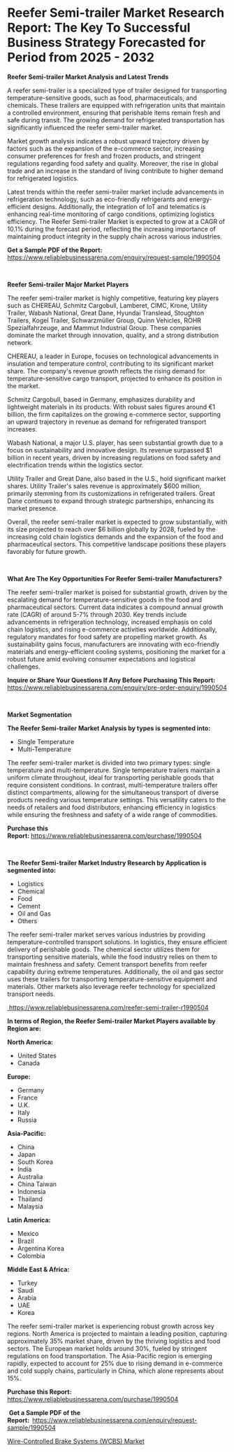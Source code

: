 <p><h1>Reefer Semi-trailer Market Research Report: The Key To Successful Business Strategy Forecasted for Period from 2025 - 2032</h1></p><p><strong>Reefer Semi-trailer Market Analysis and Latest Trends</strong></p>
<p><p>A reefer semi-trailer is a specialized type of trailer designed for transporting temperature-sensitive goods, such as food, pharmaceuticals, and chemicals. These trailers are equipped with refrigeration units that maintain a controlled environment, ensuring that perishable items remain fresh and safe during transit. The growing demand for refrigerated transportation has significantly influenced the reefer semi-trailer market.</p><p>Market growth analysis indicates a robust upward trajectory driven by factors such as the expansion of the e-commerce sector, increasing consumer preferences for fresh and frozen products, and stringent regulations regarding food safety and quality. Moreover, the rise in global trade and an increase in the standard of living contribute to higher demand for refrigerated logistics.</p><p>Latest trends within the reefer semi-trailer market include advancements in refrigeration technology, such as eco-friendly refrigerants and energy-efficient designs. Additionally, the integration of IoT and telematics is enhancing real-time monitoring of cargo conditions, optimizing logistics efficiency. The Reefer Semi-trailer Market is expected to grow at a CAGR of 10.1% during the forecast period, reflecting the increasing importance of maintaining product integrity in the supply chain across various industries.</p></p>
<p><strong>Get a Sample PDF of the Report:&nbsp;</strong> <a href="https://www.reliablebusinessarena.com/enquiry/request-sample/1990504?utm_campaign=3041&utm_medium=2&utm_source=Github&utm_content=ia&utm_term=31032025&utm_id=reefer-semi-trailer">https://www.reliablebusinessarena.com/enquiry/request-sample/1990504</a></p>
<p>&nbsp;</p>
<p><strong>Reefer Semi-trailer Major Market Players</strong></p>
<p><p>The reefer semi-trailer market is highly competitive, featuring key players such as CHEREAU, Schmitz Cargobull, Lamberet, CIMC, Krone, Utility Trailer, Wabash National, Great Dane, Hyundai Translead, Stoughton Trailers, Kogel Trailer, Schwarzmüller Group, Quinn Vehicles, ROHR Spezialfahrzeuge, and Mammut Industrial Group. These companies dominate the market through innovation, quality, and a strong distribution network.</p><p>CHEREAU, a leader in Europe, focuses on technological advancements in insulation and temperature control, contributing to its significant market share. The company's revenue growth reflects the rising demand for temperature-sensitive cargo transport, projected to enhance its position in the market.</p><p>Schmitz Cargobull, based in Germany, emphasizes durability and lightweight materials in its products. With robust sales figures around €1 billion, the firm capitalizes on the growing e-commerce sector, supporting an upward trajectory in revenue as demand for refrigerated transport increases.</p><p>Wabash National, a major U.S. player, has seen substantial growth due to a focus on sustainability and innovative design. Its revenue surpassed $1 billion in recent years, driven by increasing regulations on food safety and electrification trends within the logistics sector.</p><p>Utility Trailer and Great Dane, also based in the U.S., hold significant market shares. Utility Trailer's sales revenue is approximately $600 million, primarily stemming from its customizations in refrigerated trailers. Great Dane continues to expand through strategic partnerships, enhancing its market presence.</p><p>Overall, the reefer semi-trailer market is expected to grow substantially, with its size projected to reach over $6 billion globally by 2028, fueled by the increasing cold chain logistics demands and the expansion of the food and pharmaceutical sectors. This competitive landscape positions these players favorably for future growth.</p></p>
<p>&nbsp;</p>
<p><strong>What Are The Key Opportunities For Reefer Semi-trailer Manufacturers?</strong></p>
<p><p>The reefer semi-trailer market is poised for substantial growth, driven by the escalating demand for temperature-sensitive goods in the food and pharmaceutical sectors. Current data indicates a compound annual growth rate (CAGR) of around 5-7% through 2030. Key trends include advancements in refrigeration technology, increased emphasis on cold chain logistics, and rising e-commerce activities worldwide. Additionally, regulatory mandates for food safety are propelling market growth. As sustainability gains focus, manufacturers are innovating with eco-friendly materials and energy-efficient cooling systems, positioning the market for a robust future amid evolving consumer expectations and logistical challenges.</p></p>
<p><strong>Inquire or Share Your Questions If Any Before Purchasing This Report:</strong> <a href="https://www.reliablebusinessarena.com/enquiry/pre-order-enquiry/1990504?utm_campaign=3041&utm_medium=2&utm_source=Github&utm_content=ia&utm_term=31032025&utm_id=reefer-semi-trailer">https://www.reliablebusinessarena.com/enquiry/pre-order-enquiry/1990504</a></p>
<p>&nbsp;</p>
<p><strong>Market Segmentation</strong></p>
<p><strong>The Reefer Semi-trailer Market Analysis by types is segmented into:</strong></p>
<p><ul><li>Single Temperature</li><li>Multi-Temperature</li></ul></p>
<p><p>The reefer semi-trailer market is divided into two primary types: single temperature and multi-temperature. Single temperature trailers maintain a uniform climate throughout, ideal for transporting perishable goods that require consistent conditions. In contrast, multi-temperature trailers offer distinct compartments, allowing for the simultaneous transport of diverse products needing various temperature settings. This versatility caters to the needs of retailers and food distributors, enhancing efficiency in logistics while ensuring the freshness and safety of a wide range of commodities.</p></p>
<p><strong>Purchase this Report:&nbsp;</strong><a href="https://www.reliablebusinessarena.com/purchase/1990504?utm_campaign=3041&utm_medium=2&utm_source=Github&utm_content=ia&utm_term=31032025&utm_id=reefer-semi-trailer">https://www.reliablebusinessarena.com/purchase/1990504</a></p>
<p>&nbsp;</p>
<p><strong>The Reefer Semi-trailer Market Industry Research by Application is segmented into:</strong></p>
<p><ul><li>Logistics</li><li>Chemical</li><li>Food</li><li>Cement</li><li>Oil and Gas</li><li>Others</li></ul></p>
<p><p>The reefer semi-trailer market serves various industries by providing temperature-controlled transport solutions. In logistics, they ensure efficient delivery of perishable goods. The chemical sector utilizes them for transporting sensitive materials, while the food industry relies on them to maintain freshness and safety. Cement transport benefits from reefer capability during extreme temperatures. Additionally, the oil and gas sector uses these trailers for transporting temperature-sensitive equipment and materials. Other markets also leverage reefer technology for specialized transport needs.</p></p>
<p><a href="https://www.reliablebusinessarena.com/reefer-semi-trailer-r1990504?utm_campaign=3041&utm_medium=2&utm_source=Github&utm_content=ia&utm_term=31032025&utm_id=reefer-semi-trailer">&nbsp;https://www.reliablebusinessarena.com/reefer-semi-trailer-r1990504</a></p>
<p><strong>In terms of Region, the Reefer Semi-trailer Market Players available by Region are:</strong></p>
<p>
    <p> <strong> North America: </strong>
        <ul>
            <li>United States</li>
            <li>Canada</li>
        </ul>
        </p> 
    <p> <strong> Europe: </strong>
        <ul>
            <li>Germany</li>
            <li>France</li>
            <li>U.K.</li>
            <li>Italy</li>
            <li>Russia</li>
        </ul>
        </p> 
    <p> <strong> Asia-Pacific: </strong>
        <ul>
            <li>China</li>
            <li>Japan</li>
            <li>South Korea</li>
            <li>India</li>
            <li>Australia</li>
            <li>China Taiwan</li>
            <li>Indonesia</li>
            <li>Thailand</li>
            <li>Malaysia</li>
        </ul>
        </p> 
    <p> <strong> Latin America: </strong>
        <ul>
            <li>Mexico</li>
            <li>Brazil</li>
            <li>Argentina Korea</li>
            <li>Colombia</li>
        </ul>
        </p> 
    <p> <strong> Middle East & Africa: </strong>
        <ul>
            <li>Turkey</li>
            <li>Saudi</li>
            <li>Arabia</li>
            <li>UAE</li>
            <li>Korea</li>
        </ul>
    </p>
    </p>
<p><p>The reefer semi-trailer market is experiencing robust growth across key regions. North America is projected to maintain a leading position, capturing approximately 35% market share, driven by the thriving logistics and food sectors. The European market holds around 30%, fueled by stringent regulations on food transportation. The Asia-Pacific region is emerging rapidly, expected to account for 25% due to rising demand in e-commerce and cold supply chains, particularly in China, which alone represents about 15%.</p></p>
<p><strong>Purchase this Report: </strong><a href="https://www.reliablebusinessarena.com/purchase/1990504?utm_campaign=3041&utm_medium=2&utm_source=Github&utm_content=ia&utm_term=31032025&utm_id=reefer-semi-trailer">https://www.reliablebusinessarena.com/purchase/1990504</a></p>
<p>&nbsp;<strong>Get a Sample PDF of the Report:&nbsp;&nbsp;</strong><a href="https://www.reliablebusinessarena.com/enquiry/request-sample/1990504?utm_campaign=3041&utm_medium=2&utm_source=Github&utm_content=ia&utm_term=31032025&utm_id=reefer-semi-trailer">https://www.reliablebusinessarena.com/enquiry/request-sample/1990504</a></p>
<p><strong></strong></p>
<p><p><a href="https://github.com/rianttegang/Market-Research-Report-List-1/blob/main/wire-controlled-brake-systems-wcbs-market.md?utm_campaign=3041&utm_medium=2&utm_source=Github&utm_content=ia&utm_term=31032025&utm_id=reefer-semi-trailer">Wire-Controlled Brake Systems (WCBS) Market</a></p></p>